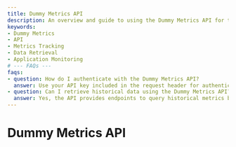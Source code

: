 ```yaml
---
title: Dummy Metrics API
description: An overview and guide to using the Dummy Metrics API for tracking and retrieving application metrics.
keywords:
- Dummy Metrics
- API
- Metrics Tracking
- Data Retrieval
- Application Monitoring
# --- FAQs ---
faqs:
- question: How do I authenticate with the Dummy Metrics API?
  answer: Use your API key included in the request header for authentication. Make sure your key is active and valid for access.
- question: Can I retrieve historical data using the Dummy Metrics API?
  answer: Yes, the API provides endpoints to query historical metrics by specifying date ranges in your requests.
---
```

# Dummy Metrics API
